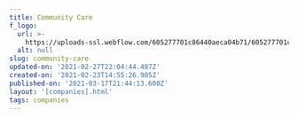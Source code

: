```yaml
---
title: Community Care
f_logo:
  url: >-
    https://uploads-ssl.webflow.com/605277701c86440aeca04b71/605277701c86447b3da04c8f_communitycarewhite.png
  alt: null
slug: community-care
updated-on: '2021-02-27T22:04:44.487Z'
created-on: '2021-02-23T14:55:26.905Z'
published-on: '2021-03-17T21:44:13.600Z'
layout: '[companies].html'
tags: companies
---
```



